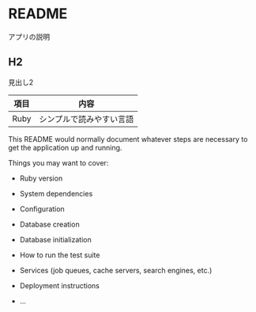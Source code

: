 # README
アプリの説明

## H2
見出し2

|項目|内容|
|---|---|
|Ruby|シンプルで読みやすい言語|

This README would normally document whatever steps are necessary to get the
application up and running.

Things you may want to cover:

* Ruby version

* System dependencies

* Configuration

* Database creation

* Database initialization

* How to run the test suite

* Services (job queues, cache servers, search engines, etc.)

* Deployment instructions

* ...
